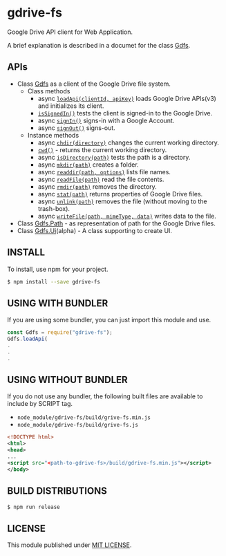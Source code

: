 gdrive-fs
=========

Google Drive API client for Web Application.

A brief explanation is described in a documet for the class
[Gdfs](https://takamin.github.io/gdrive-fs/jsdoc/Gdfs.html).

APIs
----

* Class [Gdfs](https://takamin.github.io/gdrive-fs/jsdoc/Gdfs.html) as a client of the Google Drive file system.
    * Class methods
        * async [`loadApi(clientId, apiKey)`](https://takamin.github.io/gdrive-fs/jsdoc/Gdfs#.loadApi) loads Google Drive APIs(v3) and initializes its client.
        * [`isSignedIn()`](https://takamin.github.io/gdrive-fs/jsdoc/Gdfs#.isSignedIn) tests the client is signed-in to the Google Drive.
        * async [`signIn()`](https://takamin.github.io/gdrive-fs/jsdoc/Gdfs#.signIn) signs-in with a Google Account.
        * async [`signOut()`](https://takamin.github.io/gdrive-fs/jsdoc/Gdfs#.signOut) signs-out.
    * Instance methods
        * async [`chdir(directory)`](https://takamin.github.io/gdrive-fs/jsdoc/Gdfs#chdir) changes the current working directory.
        * [`cwd()`](https://takamin.github.io/gdrive-fs/jsdoc/Gdfs#cwd) - returns the current working directory.
        * async [`isDirectory(path)`](https://takamin.github.io/gdrive-fs/jsdoc/Gdfs#isDirectory) tests the path is a directory.
        * async [`mkdir(path)`](https://takamin.github.io/gdrive-fs/jsdoc/Gdfs#mkdir) creates a folder.
        * async [`readdir(path, options)`](https://takamin.github.io/gdrive-fs/jsdoc/Gdfs#readdir) lists file names.
        * async [`readFile(path)`](https://takamin.github.io/gdrive-fs/jsdoc/Gdfs#readFile) read the file contents.
        * async [`rmdir(path)`](https://takamin.github.io/gdrive-fs/jsdoc/Gdfs#rmdir) removes the directory.
        * async [`stat(path)`](https://takamin.github.io/gdrive-fs/jsdoc/Gdfs#stat) returns properties of Google Drive files.
        * async [`unlink(path)`](https://takamin.github.io/gdrive-fs/jsdoc/Gdfs#unlink) removes the file (without moving to the trash-box).
        * async [`writeFile(path, mimeType, data)`](https://takamin.github.io/gdrive-fs/jsdoc/Gdfs#writeFile) writes data to the file.
* Class [Gdfs.Path](https://takamin.github.io/gdrive-fs/jsdoc/GdfsPath.html) - as representation of path for the Google Drive files.
* Class [Gdfs.Ui](https://takamin.github.io/gdrive-fs/jsdoc/GdfsUi.html)(alpha) - A class supporting to create UI.

INSTALL
-------

To install, use npm for your project.

```bash
$ npm install --save gdrive-fs
```

USING WITH BUNDLER
------------------

If you are using some bundler, you can just import this module and use.

```javascript
const Gdfs = require("gdrive-fs");
Gdfs.loadApi(
.
.
.
```

USING WITHOUT BUNDLER
--------------------

If you do not use any bundler, the following built files are available to include by SCRIPT tag.

* `node_module/gdrive-fs/build/grive-fs.min.js`
* `node_module/gdrive-fs/build/grive-fs.js`

```xml
<!DOCTYPE html>
<html>
<head>
...
<script src="<path-to-gdrive-fs>/build/gdrive-fs.min.js"></script>
</body>
```

BUILD DISTRIBUTIONS
------------------

```bash
$ npm run release
```

LICENSE
-------

This module published under [MIT LICENSE](LICENSE.md).
